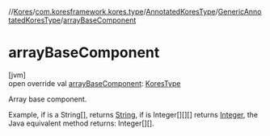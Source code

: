 //[Kores](../../../../index.md)/[com.koresframework.kores.type](../../index.md)/[AnnotatedKoresType](../index.md)/[GenericAnnotatedKoresType](index.md)/[arrayBaseComponent](array-base-component.md)

# arrayBaseComponent

[jvm]\
open override val [arrayBaseComponent](array-base-component.md): [KoresType](../../-kores-type/index.md)

Array base component.

Example, if is a String[], returns [String](https://kotlinlang.org/api/latest/jvm/stdlib/kotlin/-string/index.html), if is Integer[][][] returns [Integer](https://docs.oracle.com/javase/8/docs/api/java/lang/Integer.html), the Java equivalent method returns: Integer[][].
